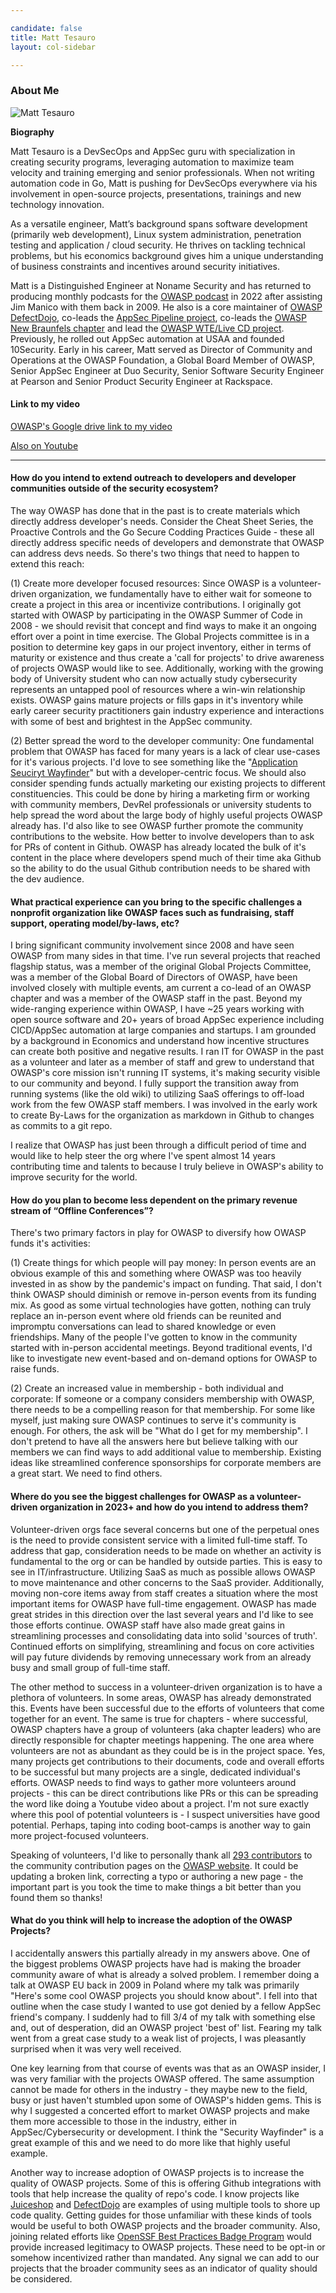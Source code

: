 ```yaml
---

candidate: false
title: Matt Tesauro
layout: col-sidebar

---
```


### About Me
![Matt Tesauro](/assets/images/matt_tesauro_photo.png)

**Biography**

Matt Tesauro is a DevSecOps and AppSec guru with specialization in creating security programs, leveraging automation to maximize team velocity and training emerging and senior professionals. When not writing automation code in Go, Matt is pushing for DevSecOps everywhere via his involvement in open-source projects, presentations, trainings and new technology innovation.

As a versatile engineer, Matt’s background spans software development (primarily web development), Linux system administration, penetration testing and application / cloud security. He thrives on tackling technical problems, but his economics background gives him a unique understanding of business constraints and incentives around security initiatives.

Matt is a Distinguished Engineer at Noname Security and has returned to producing monthly podcasts for the [OWASP podcast](https://soundcloud.com/owasp-podcast) in 2022 after assisting Jim Manico with them back in 2009. He also is a core maintainer of [OWASP DefectDojo](https://www.defectdojo.org/), co-leads the [AppSec Pipeline project](https://owasp.org/www-project-appsec-pipeline/), co-leads the [OWASP New Braunfels chapter](https://owasp.org/www-chapter-new-braunfels/) and lead the [OWASP WTE/Live CD project](https://owasp.org/www-project-web-testing-environment/). Previously, he rolled out AppSec automation at USAA and founded 10Security. Early in his career, Matt served as Director of Community and Operations at the OWASP Foundation, a Global Board Member of OWASP, Senior AppSec Engineer at Duo Security, Senior Software Security Engineer at Pearson and Senior Product Security Engineer at Rackspace.


#### Link to my video

[OWASP's Google drive link to my video](https://drive.google.com/drive/folders/1AFHAlKLXajAkNZN_nO7eYCURoTJl5YO5?usp=sharing)

[Also on Youtube](https://youtu.be/jf9Agn_-3P4)

--- 

#### How do you intend to extend outreach to developers and developer communities outside of the security ecosystem?

The way OWASP has done that in the past is to create materials which directly address developer's needs. Consider the Cheat Sheet Series, the Proactive Controls and the Go Secure Codding Practices Guide - these all directly address specific needs of developers and demonstrate that OWASP can address devs needs. So there's two things that need to happen to extend this reach:

(1) Create more developer focused resources: Since OWASP is a volunteer-driven organization, we fundamentally have to either wait for someone to create a project in this area or incentivize contributions. I originally got started with OWASP by participating in the OWASP Summer of Code in 2008 - we should revisit that concept and find ways to make it an ongoing effort over a point in time exercise. The Global Projects committee is in a position to determine key gaps in our project inventory, either in terms of maturity or existence and thus create a 'call for projects' to drive awareness of projects OWASP would like to see.  Additionally, working with the growing body of University student who can now actually study cybersecurity represents an untapped pool of resources where a win-win relationship exists.  OWASP gains mature projects or fills gaps in it's inventory while early career security practitioners gain industry experience and interactions with some of best and brightest in the AppSec community.

(2) Better spread the word to the developer community: One fundamental problem that OWASP has faced for many years is a lack of clear use-cases for it's various projects.  I'd love to see something like the "[Application Seuciryt Wayfinder](https://owasp.org/projects/)" but with a developer-centric focus. We should also consider spending funds actually marketing our existing projects to different constituencies. This could be done by hiring a marketing firm or working with community members, DevRel professionals or university students to help spread the word about the large body of highly useful projects OWASP already has.  I'd also like to see OWASP further promote the community contributions to the website. How better to involve developers than to ask for PRs of content in Github. OWASP has already located the bulk of it's content in the place where developers spend much of their time aka Github so the ability to do the usual Github contribution needs to be shared with the dev audience.

#### What practical experience can you bring to the specific challenges a nonprofit organization like OWASP faces such as fundraising, staff support, operating model/by-laws, etc?

I bring significant community involvement since 2008 and have seen OWASP from many sides in that time. I've run several projects that reached flagship status, was a member of the original Global Projects Committee, was a member of the Global Board of Directors of OWASP, have been involved closely with multiple events, am current a co-lead of an OWASP chapter and was a member of the OWASP staff in the past.  Beyond my wide-ranging experience within OWASP, I have ~25 years working with open source software and 20+ years of broad AppSec experience including CICD/AppSec automation at large companies and startups. I am grounded by a background in Economics and understand how incentive structures can create both positive and negative results. I ran IT for OWASP in the past as a volunteer and later as a member of staff and grew to understand that OWASP's core mission isn't running IT systems, it's making security visible to our community and beyond. I fully support the transition away from running systems (like the old wiki) to utilizing SaaS offerings to off-load work from the few OWASP staff members. I was involved in the early work to create By-Laws for the organization as markdown in Github to changes as commits to a git repo.

I realize that OWASP has just been through a difficult period of time and would like to help steer the org where I've spent almost 14 years contributing time and talents to because I truly believe in OWASP's ability to improve security for the world.

#### How do you plan to become less dependent on the primary revenue stream of “Offline Conferences”?

There's two primary factors in play for OWASP to diversify how OWASP funds it's activities:

(1) Create things for which people will pay money: In person events are an obvious example of this and something where OWASP was too heavily invested in as show by the pandemic's impact on funding. That said, I don't think OWASP should diminish or remove in-person events from its funding mix. As good as some virtual technologies have gotten, nothing can truly replace an in-person event where old friends can be reunited and impromptu conversations can lead to shared knowledge or even friendships. Many of the people I've gotten to know in the community started with in-person accidental meetings. Beyond traditional events, I'd like to investigate new event-based and on-demand options for OWASP to raise funds.

(2) Create an increased value in membership - both individual and corporate: If someone or a company considers membership with OWASP, there needs to be a compelling reason for that membership. For some like myself, just making sure OWASP continues to serve it's community is enough.  For others, the ask will be "What do I get for my membership". I don't pretend to have all the answers here but believe talking with our members we can find ways to add additional value to membership. Existing ideas like streamlined conference sponsorships for corporate members are a great start.  We need to find others.

#### Where do you see the biggest challenges for OWASP as a volunteer-driven organization in 2023+ and how do you intend to address them?

Volunteer-driven orgs face several concerns but one of the perpetual ones is the need to provide consistent service with a limited full-time staff. To address that gap, consideration needs to be made on whether an activity is fundamental to the org or can be handled by outside parties. This is easy to see in IT/infrastructure. Utilizing SaaS as much as possible allows OWASP to move maintenance and other concerns to the SaaS provider. Additionally, moving non-core items away from staff creates a situation where the most important items for OWASP have full-time engagement. OWASP has made great strides in this direction over the last several years and I'd like to see those efforts continue. OWASP staff have also made great gains in streamlining processes and consolidating data into solid 'sources of truth'. Continued efforts on simplifying, streamlining and focus on core activities will pay future dividends by removing unnecessary work from an already busy and small group of full-time staff.

The other method to success in a volunteer-driven organization is to have a plethora of volunteers. In some areas, OWASP has already demonstrated this. Events have been successful due to the efforts of volunteers that come together for an event. The same is true for chapters - where successful, OWASP chapters have a group of volunteers (aka chapter leaders) who are directly responsible for chapter meetings happening. The one area where volunteers are not as abundant as they could be is in the project space. Yes, many projects get contributions to their documents, code and overall efforts to be successful but many projects are a single, dedicated individual's efforts. OWASP needs to find ways to gather more volunteers around projects - this can be direct contributions like PRs or this can be spreading the word like doing a Youtube video about a project. I'm not sure exactly where this pool of potential volunteers is - I suspect universities have good potential.  Perhaps, taping into coding boot-camps is another way to gain more project-focused volunteers.

Speaking of volunteers, I'd like to personally thank all [293 contributors](https://github.com/OWASP/www-community/graphs/contributors) to the community contribution pages on the [OWASP website](https://owasp.org/www-community/). It could be updating a broken link, correcting a typo or authoring a new page - the important part is you took the time to make things a bit better than you found them so thanks!

#### What do you think will help to increase the adoption of the OWASP Projects?

I accidentally answers this partially already in my answers above. One of the biggest problems OWASP projects have had is making the broader community aware of what is already a solved problem. I remember doing a talk at OWASP EU back in 2009 in Poland where my talk was primarily "Here's some cool OWASP projects you should know about". I fell into that outline when the case study I wanted to use got denied by a fellow AppSec friend's company.  I suddenly had to fill 3/4 of my talk with something else and, out of desperation, did an OWASP project 'best of' list.  Fearing my talk went from a great case study to a weak list of projects, I was pleasantly surprised when it was very well received.

One key learning from that course of events was that as an OWASP insider, I was very familiar with the projects OWASP offered. The same assumption cannot be made for others in the industry - they maybe new to the field, busy or just haven't stumbled upon some of OWASP's hidden gems. This is why I suggested a concerted effort to market OWASP projects and make them more accessible to those in the industry, either in AppSec/Cybersecurity or development. I think the "Security Wayfinder" is a great example of this and we need to do more like that highly useful example.

Another way to increase adoption of OWASP projects is to increase the quality of OWASP projects. Some of this is offering Github integrations with tools that help increase the quality of repo's code.  I know projects like [Juiceshop](https://github.com/juice-shop/juice-shop/actions) and [DefectDojo](https://github.com/DefectDojo/django-DefectDojo/actions) are examples of using multiple tools to shore up code quality. Getting guides for those unfamiliar with these kinds of tools would be useful to both OWASP projects and the broader community. Also, joining related efforts like [OpenSSF Best Practices Badge Program](https://bestpractices.coreinfrastructure.org/en) would provide increased legitimacy to OWASP projects. These need to be opt-in or somehow incentivized rather than mandated. Any signal we can add to our projects that the broader community sees as an indicator of quality should be considered.


